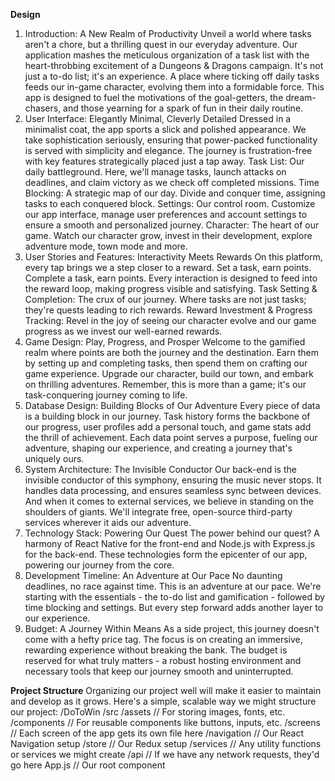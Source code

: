 **Design**
1. Introduction: A New Realm of Productivity
Unveil a world where tasks aren't a chore, but a thrilling quest in our everyday adventure. Our application mashes the meticulous organization of a task list with the heart-throbbing excitement of a Dungeons & Dragons campaign. It's not just a to-do list; it's an experience. A place where ticking off daily tasks feeds our in-game character, evolving them into a formidable force. This app is designed to fuel the motivations of the goal-getters, the dream-chasers, and those yearning for a spark of fun in their daily routine.
2. User Interface: Elegantly Minimal, Cleverly Detailed
Dressed in a minimalist coat, the app sports a slick and polished appearance. We take sophistication seriously, ensuring that power-packed functionality is served with simplicity and elegance. The journey is frustration-free with key features strategically placed just a tap away.
Task List: Our daily battleground. Here, we'll manage tasks, launch attacks on deadlines, and claim victory as we check off completed missions.
Time Blocking: A strategic map of our day. Divide and conquer time, assigning tasks to each conquered block.
Settings: Our control room. Customize our app interface, manage user preferences and account settings to ensure a smooth and personalized journey.
Character: The heart of our game. Watch our character grow, invest in their development, explore adventure mode, town mode and more.
3. User Stories and Features: Interactivity Meets Rewards
On this platform, every tap brings we a step closer to a reward. Set a task, earn points. Complete a task, earn points. Every interaction is designed to feed into the reward loop, making progress visible and satisfying.
Task Setting & Completion: The crux of our journey. Where tasks are not just tasks; they're quests leading to rich rewards.
Reward Investment & Progress Tracking: Revel in the joy of seeing our character evolve and our game progress as we invest our well-earned rewards.
4. Game Design: Play, Progress, and Prosper
Welcome to the gamified realm where points are both the journey and the destination. Earn them by setting up and completing tasks, then spend them on crafting our game experience. Upgrade our character, build our town, and embark on thrilling adventures. Remember, this is more than a game; it's our task-conquering journey coming to life.
5. Database Design: Building Blocks of Our Adventure
Every piece of data is a building block in our journey. Task history forms the backbone of our progress, user profiles add a personal touch, and game stats add the thrill of achievement. Each data point serves a purpose, fueling our adventure, shaping our experience, and creating a journey that's uniquely ours.
6. System Architecture: The Invisible Conductor
Our back-end is the invisible conductor of this symphony, ensuring the music never stops. It handles data processing, and ensures seamless sync between devices. And when it comes to external services, we believe in standing on the shoulders of giants. We'll integrate free, open-source third-party services wherever it aids our adventure.
7. Technology Stack: Powering Our Quest
The power behind our quest? A harmony of React Native for the front-end and Node.js with Express.js for the back-end. These technologies form the epicenter of our app, powering our journey from the core.
8. Development Timeline: An Adventure at Our Pace
No daunting deadlines, no race against time. This is an adventure at our pace. We're starting with the essentials - the to-do list and gamification - followed by time blocking and settings. But every step forward adds another layer to our experience.
9. Budget: A Journey Within Means
As a side project, this journey doesn't come with a hefty price tag. The focus is on creating an immersive, rewarding experience without breaking the bank. The budget is reserved for what truly matters - a robust hosting environment and necessary tools that keep our journey smooth and uninterrupted.

**Project Structure**
Organizing our project well will make it easier to maintain and develop as it grows. Here's a simple, scalable way we might structure our project:
/DoToWin
  /src
    /assets       // For storing images, fonts, etc.
    /components   // For reusable components like buttons, inputs, etc.
    /screens      // Each screen of the app gets its own file here
    /navigation   // Our React Navigation setup
    /store        // Our Redux setup
    /services     // Any utility functions or services we might create
    /api          // If we have any network requests, they'd go here
  App.js          // Our root component
